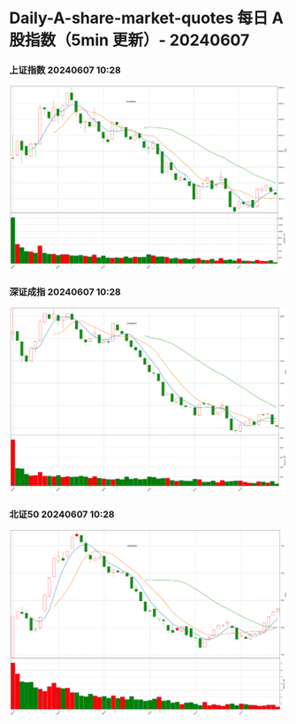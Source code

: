 
# Daily-A-share-market-quotes 每日 A 股指数（5min 更新）- 20240607

### 上证指数 20240607 10:28
![](./fig/2024/6/20240607-sh000001.png)

### 深证成指 20240607 10:28
![](./fig/2024/6/20240607-sz399001.png)

### 北证50 20240607 10:28
![](./fig/2024/6/20240607-bj899050.png)
